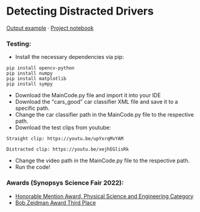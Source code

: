 # Detecting Distracted Drivers

[Output example](https://youtu.be/kIjRUuDr6XQ) ·
[Project notebook](https://colab.research.google.com/drive/1RQrEzGkaY8S3NYdyLO2fFDhOmkoddR_m?usp=sharing)

### Testing:
  * Install the necessary dependencies via pip:
```
pip install opencv-python
pip install numpy
pip install matplotlib
pip install sympy 
```
  * Download the MainCode.py file and import it into your IDE
  * Download the "cars_good" car classifier XML file and save it to a specific path. 
  * Change the car classifier path in the MainCode.py file to the respective path.
  * Download the test clips from youtube:

```Straight clip: https://youtu.be/upYxrqMvYAM```

 ```Distracted clip: https://youtu.be/xejhEGlisRk```
 
  * Change the video path in the MainCode.py file to the respective path.
  * Run the code! 
  
  ### Awards (Synopsys Science Fair 2022):

  * [Honorable Mention Award, Physical Science and Engineering Category](https://www.science-fair.org/database/project_awards.php?school_year=2122&all&special_order)
  * [Bob Zeidman Award Third Place](https://www.linkedin.com/pulse/winners-announced-eighth-annual-zeidman-awards-bob-zeidman/)


